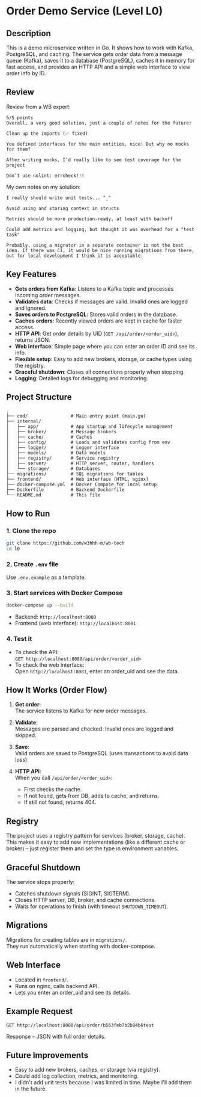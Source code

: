# Order Demo Service (Level L0)

## Description

This is a demo microservice written in Go. It shows how to work with Kafka, PostgreSQL, and caching. The service gets order data from a message queue (Kafka), saves it to a database (PostgreSQL), caches it in memory for fast access, and provides an HTTP API and a simple web interface to view order info by ID.

## Review

Review from a WB expert:
```
5/5 points
Overall, a very good solution, just a couple of notes for the future:

Clean up the imports (✅ fixed)

You defined interfaces for the main entities, nice! But why no mocks for them?

After writing mocks, I’d really like to see test coverage for the project

Don’t use nolint: errcheck!!!
```

My own notes on my solution:
```
I really should write unit tests... ^_^

Avoid using and storing context in structs

Retries should be more production-ready, at least with backoff

Could add metrics and logging, but thought it was overhead for a "test task"

Probably, using a migrator in a separate container is not the best idea. If there was CI, it would be nice running migrations from there, but for local development I think it is acceptable.
```

## Key Features

- **Gets orders from Kafka**: Listens to a Kafka topic and processes incoming order messages.
- **Validates data**: Checks if messages are valid. Invalid ones are logged and ignored.
- **Saves orders to PostgreSQL**: Stores valid orders in the database.
- **Caches orders**: Recently viewed orders are kept in cache for faster access.
- **HTTP API**: Get order details by UID (`GET /api/order/<order_uid>`), returns JSON.
- **Web interface**: Simple page where you can enter an order ID and see its info.
- **Flexible setup**: Easy to add new brokers, storage, or cache types using the registry.
- **Graceful shutdown**: Closes all connections properly when stopping.
- **Logging**: Detailed logs for debugging and monitoring.

## Project Structure

```
.
├── cmd/                # Main entry point (main.go)
├── internal/
│   ├── app/            # App startup and lifecycle management
│   ├── broker/         # Message brokers
│   ├── cache/          # Caches
│   ├── config/         # Loads and validates config from env
│   ├── logger/         # Logger interface
│   ├── models/         # Data models
│   ├── registry/       # Service registry
│   ├── server/         # HTTP server, router, handlers
│   └── storage/        # Databases
├── migrations/         # SQL migrations for tables
├── frontend/           # Web interface (HTML, nginx)
├── docker-compose.yml  # Docker Compose for local setup
├── Dockerfile          # Backend Dockerfile
└── README.md           # This file
```

## How to Run

### 1. Clone the repo

```sh
git clone https://github.com/w3hhh-m/wb-tech
cd l0
```

### 2. Create `.env` file

Use `.env.example` as a template.

### 3. Start services with Docker Compose

```sh
docker-compose up --build
```

- Backend: `http://localhost:8080`
- Frontend (web interface): `http://localhost:8081`

### 4. Test it

- To check the API:  
  `GET http://localhost:8080/api/order/<order_uid>`
- To check the web interface:  
  Open `http://localhost:8081`, enter an order_uid and see the data.

## How It Works (Order Flow)

1. **Get order**:  
   The service listens to Kafka for new order messages.

2. **Validate**:  
   Messages are parsed and checked. Invalid ones are logged and skipped.

3. **Save**:  
   Valid orders are saved to PostgreSQL (uses transactions to avoid data loss).

4. **HTTP API**:  
   When you call `/api/order/<order_uid>`:
    - First checks the cache.
    - If not found, gets from DB, adds to cache, and returns.
    - If still not found, returns 404.

## Registry

The project uses a registry pattern for services (broker, storage, cache). This makes it easy to add new implementations (like a different cache or broker) – just register them and set the type in environment variables.

## Graceful Shutdown

The service stops properly:
- Catches shutdown signals (SIGINT, SIGTERM).
- Closes HTTP server, DB, broker, and cache connections.
- Waits for operations to finish (with timeout `SHUTDOWN_TIMEOUT`).

## Migrations

Migrations for creating tables are in `migrations/`.  
They run automatically when starting with docker-compose.

## Web Interface

- Located in `frontend/`.
- Runs on nginx, calls backend API.
- Lets you enter an order_uid and see its details.

## Example Request

```
GET http://localhost:8080/api/order/b563feb7b2b84b6test
```

Response – JSON with full order details.

## Future Improvements

- Easy to add new brokers, caches, or storage (via registry).
- Could add log collection, metrics, and monitoring.
- I didn't add unit tests because I was limited in time. Maybe I'll add them in the future.